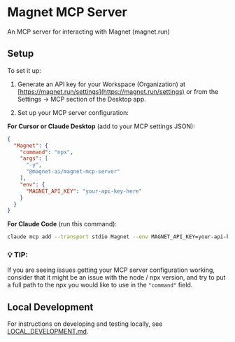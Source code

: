 # Magnet MCP Server

An MCP server for interacting with Magnet (magnet.run)

## Setup

To set it up:

1. Generate an API key for your Workspace (Organization) at 
[https://magnet.run/settings](https://magnet.run/settings) or from the Settings -> MCP section of the Desktop app.

2. Set up your MCP server configuration:

**For Cursor or Claude Desktop** (add to your MCP settings JSON):
```json
{
  "Magnet": {
    "command": "npx",
    "args": [
      "-y",
      "@magnet-ai/magnet-mcp-server"
    ],
    "env": {
      "MAGNET_API_KEY": "your-api-key-here"
    }
  }
}
```

**For Claude Code** (run this command):
```bash
claude mcp add --transport stdio Magnet --env MAGNET_API_KEY=your-api-key-here -- npx -y @magnet-ai/magnet-mcp-server
```

### 💡 TIP:
If you are seeing issues getting your MCP server configuration working, consider that it might be an issue with the node / npx version, and try to put a full path to the npx you would like to use in the `"command"` field.

## Local Development

For instructions on developing and testing locally, see [LOCAL_DEVELOPMENT.md](LOCAL_DEVELOPMENT.md).

